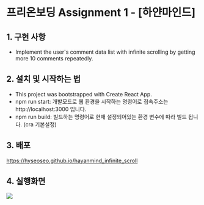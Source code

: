 # 프리온보딩 Assignment 1 - [하얀마인드]


## 1. 구현 사항
- Implement the user's comment data list with infinite scrolling by getting more 10 comments repeatedly.



## 2. 설치 및 시작하는 법
- This project was bootstrapped with Create React App.
- npm run start: 개발모드로 웹 환경을 시작하는 명령어로 접속주소는 http://localhost:3000 입니다.
- npm run build: 빌드하는 명령어로 현재 설정되어있는 환경 변수에 따라 빌드 됩니다. (cra 기본설정)



## 3. 배포
 https://hyseoseo.github.io/hayanmind_infinite_scroll



## 4. 실행화면
 <img src="https://user-images.githubusercontent.com/59982256/127107057-722addec-5247-4d16-88bf-87f413339112.gif">
 
 
